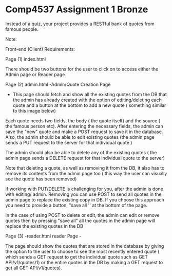 # Comp4537 Assignment 1 Bronze
Instead of a quiz, your project provides a RESTful bank of quotes from famous people.

Note:

Front-end (Client) Requirements:

Page (1) index.html

 There should be two buttons for the user to click on to access either the Admin page or Reader page

Page (2) admin.html  -Admin/Quote Creation Page

 - This page should fetch and show all the existing quotes from the DB that the admin has already created with the option of editing/deleting each quote and a button at the bottom to add a new quote ( something similar to this image below)


Each quote needs two fields, the body ( the quote itself) and the source ( the famous person etc). After entering the necessary fields, the admin can save the "new" quote and make a POST request to save it in the database. Also, the admin should be able to edit existing quotes (the admin page sends a PUT request to the server for that individual quote )

The admin should also be able to delete any of the existing quotes ( the admin page sends a DELETE request for that individual quote to the server)

Note that deleting a quote, as well as removing it from the DB, it also has to remove its contents from the admin page too ( this way the user can visually see the quote has been removed)

If working with PUT/DELETE is challenging for you, after the admin is done with editing/ admin. Removing  you can use POST to send all quotes in the admin page to replace the existing copy in DB. If you choose this approach you need to provide a button, "save all '' at the bottom of the page.

In the case of using POST to delete or edit, the admin can edit or remove quotes then by pressing "save all" all the quotes in the admin page will replace the existing quotes in the DB

 Page (3) -reader.html reader Page -

The page should show the quotes that are stored in the database by giving the option to the user to choose to see the most recently entered quote ( which sends a GET request to get the individual quote such as GET API/v1/quotes/1)  or the entire quotes in the DB by making a GET request to get all GET API/v1/quotes).